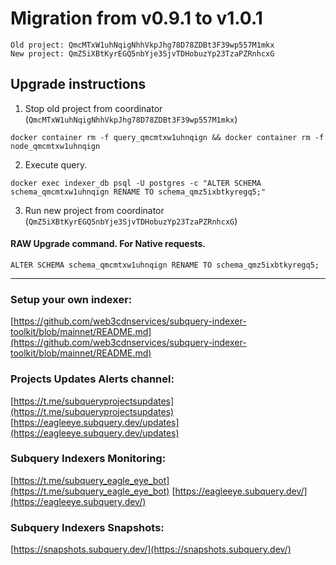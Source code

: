 # Migration from v0.9.1 to v1.0.1
```
Old project: QmcMTxW1uhNqigNhhVkpJhg78D78ZDBt3F39wp557M1mkx
New project: QmZ5iXBtKyrEGQ5nbYje3SjvTDHobuzYp23TzaPZRnhcxG
```


## Upgrade instructions
 1) Stop old project from coordinator (`QmcMTxW1uhNqigNhhVkpJhg78D78ZDBt3F39wp557M1mkx`)

```
docker container rm -f query_qmcmtxw1uhnqign && docker container rm -f node_qmcmtxw1uhnqign
```

 2) Execute query.

```
docker exec indexer_db psql -U postgres -c "ALTER SCHEMA schema_qmcmtxw1uhnqign RENAME TO schema_qmz5ixbtkyregq5;"

```

 3) Run new project from coordinator (`QmZ5iXBtKyrEGQ5nbYje3SjvTDHobuzYp23TzaPZRnhcxG`)

#### RAW Upgrade command. For Native requests.
`ALTER SCHEMA schema_qmcmtxw1uhnqign RENAME TO schema_qmz5ixbtkyregq5;`


___
### Setup your own indexer:

[https://github.com/web3cdnservices/subquery-indexer-toolkit/blob/mainnet/README.md](https://github.com/web3cdnservices/subquery-indexer-toolkit/blob/mainnet/README.md)

### Projects Updates Alerts channel:

[https://t.me/subqueryprojectsupdates](https://t.me/subqueryprojectsupdates) [https://eagleeye.subquery.dev/updates](https://eagleeye.subquery.dev/updates)

### Subquery Indexers Monitoring:

[https://t.me/subquery_eagle_eye_bot](https://t.me/subquery_eagle_eye_bot) [https://eagleeye.subquery.dev/](https://eagleeye.subquery.dev/)


### Subquery Indexers Snapshots:

[https://snapshots.subquery.dev/](https://snapshots.subquery.dev/)
